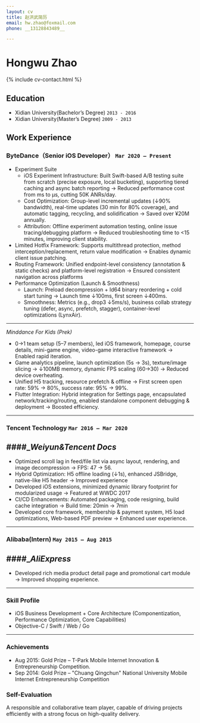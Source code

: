 ```yaml
---
layout: cv
title: 赵洪武简历
email: hw.zhao@foxmail.com
phone: __13128843489__

---
```

# Hongwu Zhao

<!--
include contact information from the front matter
Supported arguments:
    - homepage: url, text
    - phone 13128843489
    - email hw.zhao@foxmail.com
    - city Shenzhen
-->
{% include cv-contact.html %}

## Education
- Xidian University(Bachelor’s Degree) `2013 - 2016`
- Xidian University(Master’s Degree) `2009 - 2013`
## Work Experience

### __ByteDance（Senior iOS Developer）__ `Mar 2020 – Present`
- Experiment Suite<br>
    - iOS Experiment Infrastructure: Built Swift-based A/B testing suite from scratch (precise exposure, local bucketing), supporting tiered caching and async batch reporting → Reduced performance cost from ms to µs, cutting 50K ANRs/day.<br>
    - Cost Optimization: Group-level incremental updates (↓90% bandwidth), real-time updates (30 min for 80% coverage), and automatic tagging, recycling, and solidification → Saved over ¥20M annually. <br>
    - Attribution: Offline experiment automation testing, online issue tracing/debugging platform → Reduced troubleshooting time to <15 minutes, improving client stability. <br>
- Limited Hotfix Framework: Supports multithread protection, method interception/replacement, return value modification → Enables dynamic client issue patching.<br>
- Routing Framework: Unified endpoint-level consistency (annotation & static checks) and platform-level registration → Ensured consistent navigation across platforms
- Performance Optimization (Launch & Smoothness)<br>
    - Launch: Preload decompression + ld64 binary reordering + cold start tuning → Launch time ↓100ms, first screen ↓400ms.<br>
    - Smoothness: Metrics (e.g., drop3 ↓5ms/s), business collab strategy tuning (defer, async, prefetch, stagger), container-level optimizations (LynxAir).<br>

------
_Minddance For Kids (Prek)_<br>
- 0→1 team setup (5–7 members), led iOS framework, homepage, course details, mini-game engine, video-game interactive framework → Enabled rapid iteration.<br>
- Game analytics pipeline, launch optimization (5s → 3s), texture/image slicing → ↓100MB memory, dynamic FPS scaling (60→30) → Reduced device overheating.<br>
- Unified H5 tracking, resource prefetch & offline → First screen open rate: 59% → 80%, success rate: 95% → 99%.<br>
- Flutter Integration: Hybrid integration for Settings page, encapsulated network/tracking/routing, enabled standalone component debugging & deployment → Boosted efficiency.<br>

------
### __Tencent Technology__ `Mar 2016 – Mar 2020 `

####__Weiyun&Tencent Docs_ <br>
- 
- Optimized scroll lag in feed/file list via async layout, rendering, and image decompression → FPS: 47 → 56.<br>
- Hybrid Optimization: H5 offline loading (↓1s), enhanced JSBridge, native-like H5 header → Improved experience<br>
- Developed iOS extensions, minimized dynamic library footprint for modularized usage → Featured at WWDC 2017<br>
- CI/CD Enhancements: Automated packaging, code resigning, build cache integration → Build time: 20min → 7min<br>
- Developed core framework, membership & payment system, H5 load optimizations, Web-based PDF preview → Enhanced user experience.<br>

------

### __Alibaba(Intern)__ `May 2015 – Aug 2015 `

####__AliExpress_ <br>
- 
- Developed rich media product detail page and promotional cart module → Improved shopping experience.<br>

------

### Skill Profile
- iOS Business Development + Core Architecture (Componentization, Performance Optimization, Core Capabilities)<br>
- Objective-C / Swift / Web / Go<br>
------
### Achievements
- Aug 2015: Gold Prize – T-Park Mobile Internet Innovation & Entrepreneurship Competition.<br>
- Sep 2014: Gold Prize – "Chuang Qingchun" National University Mobile Internet Entrepreneurship Competition<br>



### Self-Evaluation
A responsible and collaborative team player, capable of driving projects efficiently with a strong focus on high-quality delivery.<br>

<!-- ### Footer

Last updated: May 2025 -->
